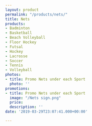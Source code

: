 ```yaml
---
layout: product
permalink: "/products/nets/"
title: Nets
products:
- Badminton
- Basketball
- Beach Volleyball
- Floor Hockey
- Futsal
- Hockey
- Lacrosse
- Soccer
- Tennis
- Volleyball
photos:
- title: Promo Nets under each Sport
  photo: ''
promotions:
- title: Promo Nets under each Sport
  image: "/Nets sign.png"
  price: 
  description: ''
date: '2019-03-29T23:07:41.000+00:00'

---
```


